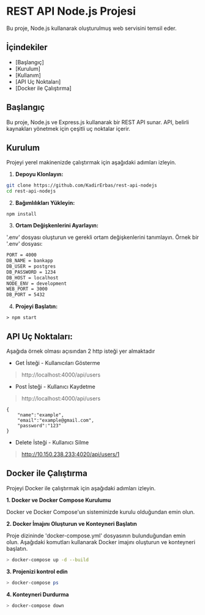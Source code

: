 # REST API Node.js Projesi
Bu proje, Node.js kullanarak oluşturulmuş web servisini temsil eder.
## İçindekiler
- [Başlangıç] 
- [Kurulum] 
- [Kullanım] 
- [API Uç Noktaları] 
- [Docker ile Çalıştırma] 
## Başlangıç
Bu proje, Node.js ve Express.js kullanarak bir REST API sunar. API, belirli kaynakları yönetmek için çeşitli uç noktalar içerir.

## Kurulum
Projeyi yerel makinenizde çalıştırmak için aşağıdaki adımları izleyin.

1. **Depoyu Klonlayın:**
```bash
git clone https://github.com/KadirErbas/rest-api-nodejs
cd rest-api-nodejs
```

2. **Bağımlılıkları Yükleyin:**
```
npm install
```

3. **Ortam Değişkenlerini Ayarlayın:**
   
'.env' dosyası oluşturun ve gerekli ortam değişkenlerini tanımlayın. Örnek bir '.env' dosyası:
```bash
PORT = 4000
DB_NAME = bankapp
DB_USER = postgres
DB_PASSWORD = 1234
DB_HOST = localhost
NODE_ENV = development
WEB_PORT = 3000
DB_PORT = 5432
```

4. **Projeyi Başlatın:**
```
> npm start
```


## API Uç Noktaları:
Aşağıda örnek olması açısından 2 http isteği yer almaktadır
- Get İsteği -  Kullanıcıları Gösterme
> http://localhost:4000/api/users 
- Post İsteği - Kullanıcı Kaydetme
> http://localhost:4000/api/users 
```
{
    "name":"example",
    "email":"example@gmail.com",
    "password":"123"
}
```
- Delete İsteği - Kullanıcı Silme
> http://10.150.238.233:4020/api/users/1

## Docker ile Çalıştırma
Projeyi Docker ile çalıştırmak için aşağıdaki adımları izleyin.

**1. Docker ve Docker Compose Kurulumu**

Docker ve Docker Compose'un sisteminizde kurulu olduğundan emin olun.

**2. Docker İmajını Oluşturun ve Konteyneri Başlatın**

Proje dizininde 'docker-compose.yml' dosyasının bulunduğundan emin olun. Aşağıdaki komutları kullanarak Docker imajını oluşturun ve konteyneri başlatın.
```bash
> docker-compose up -d --build
```
**3. Projenizi kontrol edin**

```bash
> docker-compose ps
```

**4. Konteyneri Durdurma** 
    

```bash
> docker-compose down 
```
